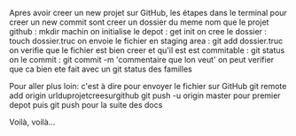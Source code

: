 Apres avoir creer un new projet sur GitHub, les étapes dans le terminal pour creer un new commit sont
creer un dossier du meme nom que le projet github : mkdir machin
on initialise le depot : get init
on cree le dossier : touch dossier.truc
on envoie le fichier en staging area : git add dossier.truc
on verifie que le fichier est bien creer et qu'il est est commitable : git status
on le commit : git commit -m 'commentaire que lon veut'
on peut verifier que ca bien ete fait avec un git status des familles

Pour aller plus loin: c'est à dire pour envoyer le fichier sur GitHub
git remote add origin urlduprojetcreesurgithub
git push -u origin master pour premier depot
puis git push pour la suite des docs

Voilà, voilà...
